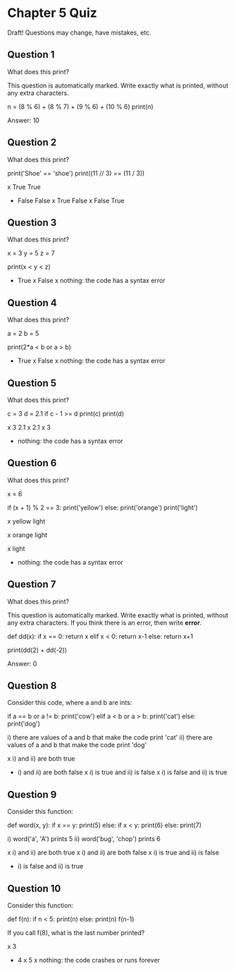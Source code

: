 # Chapter 5 Quiz

Draft! Questions may change, have mistakes, etc.

## Question 1

What does this print?

This question is automatically marked. Write exactly what is printed, without
any extra characters.

n = (8 % 6) + (8 % 7) + (9 % 6) + (10 % 6)
print(n)

Answer: 10

## Question 2

What does this print?

print('Shoe' == 'shoe')
print((11 // 3) == (11 / 3))

x True
  True
* False
  False
x True
  False
x False
  True

## Question 3

What does this print?

x = 3
y = 5
z = 7

print(x < y < z)

* True
x False
x nothing: the code has a syntax error

## Question 4

What does this print?

a = 2
b = 5

print(2*a < b or a > b)

* True
x False
x nothing: the code has a syntax error

## Question 5

What does this print?

c = 3
d = 2.1
if c - 1 >= d
    print(c)
print(d)

x 3
  2.1
x 2.1
x 3
* nothing: the code has a syntax error

## Question 6

What does this print?

x = 6

if (x + 1) % 2 == 3:
    print('yellow')
  else:
    print('orange')
print('light')

x yellow
  light

x orange
  light

x light

* nothing: the code has a syntax error


## Question 7

What does this print?

This question is automatically marked. Write exactly what is printed, without
any extra characters. If you think there is an error, then write **error**.

def dd(x):
    if x == 0:
        return x
    elif x < 0:
        return x-1
    else:
        return x+1

print(dd(2) + dd(-2))

Answer: 0

## Question 8

Consider this code, where a and b are ints:

if a == b or a != b:
    print('cow')
elif a < b or a > b:
    print('cat')
else:
    print('dog')

i) there are values of a and b that make the code print 'cat'
ii) there are values of a and b that make the code print 'dog'

x i) and ii) are both true
* i) and ii) are both false
x i) is true and ii) is false
x i) is false and ii) is true

## Question 9

Consider this function:

def word(x, y):
    if x == y:
        print(5)
    else:
        if x < y:
            print(6)
        else:
            print(7)

i) word('a', 'A') prints 5
ii) word('bug', 'chop') prints 6

x i) and ii) are both true
x i) and ii) are both false
x i) is true and ii) is false
* i) is false and ii) is true

## Question 10

Consider this function:

def f(n):
    if n < 5:
        print(n)
    else:
        print(n)
        f(n-1)

If you call f(8), what is the last number printed?

x 3
* 4
x 5
x nothing: the code crashes or runs forever
